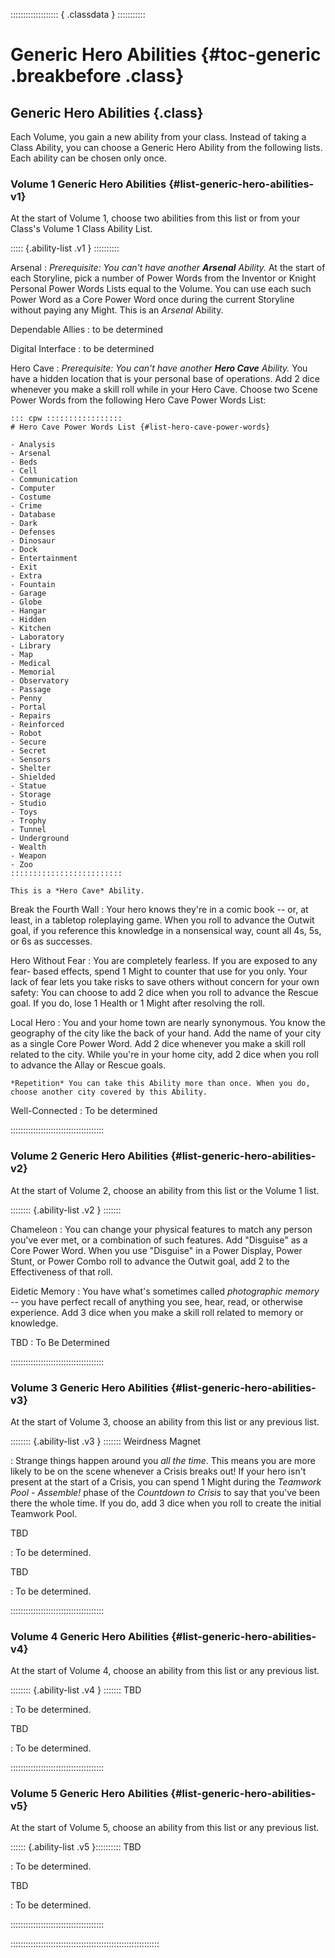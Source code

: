 ::::::::::::::::::: { .classdata } :::::::::::
# Generic Hero Abilities {#toc-generic .breakbefore .class}

## Generic Hero Abilities {.class}

Each Volume, you gain a new ability from your class.
Instead of taking a Class Ability, you can choose a Generic
Hero Ability from the following lists.
Each ability can be chosen only once.

### Volume 1 Generic Hero Abilities {#list-generic-hero-abilities-v1}

At the start of Volume 1, choose two abilities from this list or from
your Class's Volume 1 Class Ability List.

::::: {.ability-list .v1 } ::::::::::

Arsenal
:   *Prerequisite: You can't have another __Arsenal__ Ability.*
    At the start of each Storyline, pick a number of Power Words
    from the Inventor or Knight Personal Power Words Lists
    equal to the Volume.
    You can use each such Power Word as a Core Power Word once
    during the current Storyline without paying any Might.
    This is an *Arsenal* Ability.

Dependable Allies
:   to be determined

Digital Interface
:   to be determined

Hero Cave
:   *Prerequisite: You can't have another __Hero Cave__ Ability.*
    You have a hidden location that is your personal base of operations.
    Add 2 dice whenever you make a skill roll while in your Hero Cave.
    Choose two Scene Power Words from the following Hero Cave Power Words
    List:

    ::: cpw :::::::::::::::::
    # Hero Cave Power Words List {#list-hero-cave-power-words}

    - Analysis
    - Arsenal
    - Beds
    - Cell
    - Communication
    - Computer
    - Costume
    - Crime
    - Database
    - Dark
    - Defenses
    - Dinosaur
    - Dock
    - Entertainment
    - Exit
    - Extra
    - Fountain
    - Garage
    - Globe
    - Hangar
    - Hidden
    - Kitchen
    - Laboratory
    - Library
    - Map
    - Medical
    - Memorial
    - Observatory
    - Passage
    - Penny
    - Portal
    - Repairs
    - Reinforced
    - Robot
    - Secure
    - Secret
    - Sensors
    - Shelter
    - Shielded
    - Statue
    - Storage
    - Studio
    - Toys
    - Trophy
    - Tunnel
    - Underground
    - Wealth
    - Weapon
    - Zoo
    :::::::::::::::::::::::::

    This is a *Hero Cave* Ability.

Break the Fourth Wall
:   Your hero knows they're in a comic book -- or, at least, in a 
    tabletop roleplaying game.
    When you roll to advance the Outwit goal, if you reference this
    knowledge in a nonsensical way, count all 4s, 5s, or 6s as 
    successes.

Hero Without Fear
:   You are completely fearless. If you are exposed to any fear-
    based effects, spend 1 Might to counter that use for you only.
    Your lack of fear lets you take risks to save others without
    concern for your own safety: You can choose to add 2 dice when 
    you roll to advance the Rescue goal. If you do, lose 1 Health 
    or 1 Might after resolving the roll.

Local Hero
:   You and your home town are nearly synonymous. 
    You know the geography of the city like the back of your hand. 
    Add the name of your city as a single Core Power Word.
    Add 2 dice whenever you make a skill roll related to the city. 
    While you're in your home city, add 2 dice when you roll to advance 
    the Allay or Rescue goals.

    *Repetition* You can take this Ability more than once. When you do, 
    choose another city covered by this Ability.

Well-Connected
:   To be determined

:::::::::::::::::::::::::::::::::::::

### Volume 2 Generic Hero Abilities {#list-generic-hero-abilities-v2}

At the start of Volume 2, choose an ability from this list or the Volume 1 list.

:::::::: {.ability-list .v2 } :::::::

Chameleon
:   You can change your physical features to match any person you've
    ever met, or a combination of such features.
    Add "Disguise" as a Core Power Word.
    When you use "Disguise" in a Power Display, Power Stunt, or
    Power Combo roll to advance the Outwit goal, add 2 to the 
    Effectiveness of that roll.

Eidetic Memory
:   You have what's sometimes called *photographic memory* -- you have perfect
    recall of anything you see, hear, read, or otherwise experience.
    Add 3 dice when you make a skill roll related to memory or knowledge.

TBD
:   To Be Determined

:::::::::::::::::::::::::::::::::::::

### Volume 3 Generic Hero Abilities {#list-generic-hero-abilities-v3}

At the start of Volume 3, choose an ability from this list or any previous list.

:::::::: {.ability-list .v3 } :::::::
Weirdness Magnet

:   Strange things happen around you *all the time*. This means you
    are more likely to be on the scene whenever a Crisis breaks out!
    If your hero isn't present at the start of a Crisis, you can
    spend 1 Might during the *Teamwork Pool - Assemble!* phase of the
    *Countdown to Crisis* to say that you've been there the whole time.
    If you do, add 3 dice when you roll to create the initial Teamwork 
    Pool.

TBD

:   To be determined.

TBD

:   To be determined.

:::::::::::::::::::::::::::::::::::::

### Volume 4 Generic Hero Abilities {#list-generic-hero-abilities-v4}

At the start of Volume 4, choose an ability from this list or any previous list.

:::::::: {.ability-list .v4 } :::::::
TBD

:   To be determined.

TBD

:   To be determined.

:::::::::::::::::::::::::::::::::::::

### Volume 5 Generic Hero Abilities {#list-generic-hero-abilities-v5}

At the start of Volume 5, choose an ability from this list or any previous list.

:::::: {.ability-list .v5 }::::::::::
TBD

:   To be determined.

TBD

:   To be determined.

:::::::::::::::::::::::::::::::::::::

:::::::::::::::::::::::::::::::::::::::::::::::::::::::::::
